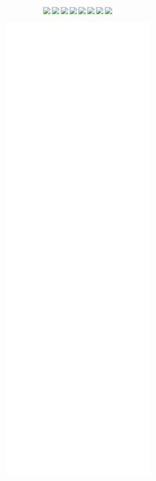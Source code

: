 <p align="center">
  <a href="https://twitter.com/intent/follow?screen_name=jeff_foley&tw_p=followbutton"><img src="https://img.shields.io/twitter/follow/jeff_foley.svg?logo=twitter"></a>
  <a href="https://discord.gg/rtN8GMd"><img src="https://img.shields.io/discord/433729817918308352.svg?logo=discord&style=flat-square"></a>
  <a href="https://www.linkedin.com/in/caffix/"><img src="https://img.shields.io/badge/-Jeff%20Foley-blue?style=flat-square&logo=Linkedin&logoColor=white&link=https://www.linkedin.com/in/caffix/"></a>
  <a href="https://www.buymeacoffee.com/caffix"><img src="https://img.shields.io/badge/buy%20me%20a%20coffee-%23FFDD00.svg?&style=flat&logo=buy%20me%20a%20coffee&logoColor=black"></a>
  <a href="https://www.paypal.me/caffix"><img src="https://img.shields.io/badge/paypal-%2300457C.svg?&style=flat&logo=paypal&logoColor=white"></a>
  <a href="https://venmo.com/caffix"><img src="https://img.shields.io/badge/venmo-%233D95CE.svg?&style=flat&logo=venmo&logoColor=white"></a>
  <a href="https://cash.app/$caffix"><img src="https://img.shields.io/badge/-Cash_App-00C244?style=flat-square&logo=cashapp&logoColor=fff"></a>
  <a href="https://github.com/sponsors/caffix"><img src="https://img.shields.io/badge/github%20sponsors-%23EA4AAA.svg?&style=flat&logo=github%20sponsors&logoColor=white"></a>
</p>

<p align="center" width="100%"><a href="https://github.com/OWASP/Amass"><img src="./github-metrics.svg"></a></p>